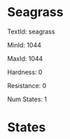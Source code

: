 # Seagrass

TextId: seagrass

MinId: 1044

MaxId: 1044

Hardness: 0

Resistance: 0


Num States: 1

# States
```

```